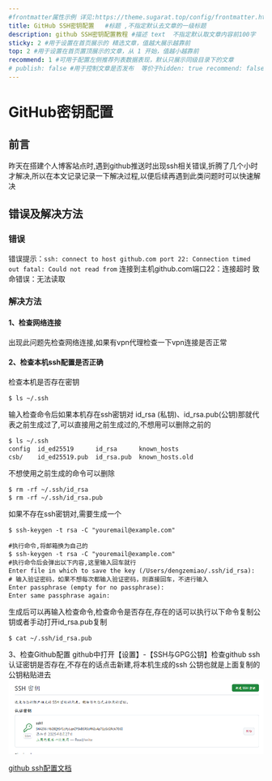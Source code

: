 ```yaml
---
#frontmatter属性示例 详见:https://theme.sugarat.top/config/frontmatter.html
title: GitHub SSH密钥配置   #标题 ,不指定默认去文章的一级标题
description: github SSH密钥配置教程 #描述 text  不指定默认取文章内容前100字
sticky: 2 #用于设置在首页展示的 精选文章，值越大展示越靠前
top: 2 #用于设置在首页置顶展示的文章，从 1 开始，值越小越靠前
recommend: 1 #可用于配置左侧推荐列表数据表现，默认只展示同级目录下的文章
# publish: false #用于控制文章是否发布  等价于hidden: true recommend: false
---
```



# GitHub密钥配置

## 前言
昨天在搭建个人博客站点时,遇到github推送时出现ssh相关错误,折腾了几个小时才解决,所以在本文记录记录一下解决过程,以便后续再遇到此类问题时可以快速解决

## 错误及解决方法
### 错误
错误提示：`ssh: connect to host github.com port 22: Connection timed out fatal: Could not read from`  连接到主机github.com端口22：连接超时 致命错误：无法读取

### 解决方法
#### 1、检查网络连接
出现此问题先检查网络连接,如果有vpn代理检查一下vpn连接是否正常
#### 2、检查本机ssh配置是否正确
检查本机是否存在密钥

```shell
$ ls ~/.ssh
```

输入检查命令后如果本机存在ssh密钥对 id_rsa (私钥)、id_rsa.pub(公钥)那就代表之前生成过了,可以直接用之前生成过的,不想用可以删除之前的

```shell
$ ls ~/.ssh 
config  id_ed25519      id_rsa      known_hosts
csb/    id_ed25519.pub  id_rsa.pub  known_hosts.old
```

不想使用之前生成的命令可以删除

```shell
$ rm -rf ~/.ssh/id_rsa
$ rm -rf ~/.ssh/id_rsa.pub
```

如果不存在ssh密钥对,需要生成一个

```shell
$ ssh-keygen -t rsa -C "youremail@example.com"
```

```shell
#执行命令,将邮箱换为自己的
$ ssh-keygen -t rsa -C "youremail@example.com"
#执行命令后会弹出以下内容,这里输入回车就行
Enter file in which to save the key (/Users/dengzemiao/.ssh/id_rsa): 
# 输入验证密码，如果不想每次都输入验证密码，则直接回车，不进行输入
Enter passphrase (empty for no passphrase):
Enter same passphrase again:
```

生成后可以再输入检查命令,检查命令是否存在,存在的话可以执行以下命令复制公钥或者手动打开id_rsa.pub复制
```shell
$ cat ~/.ssh/id_rsa.pub
```

3、检查Github配置
github中打开【设置】-【SSH与GPG公钥】检查github ssh认证密钥是否存在,不存在的话点击新建,将本机生成的ssh 公钥也就是上面复制的公钥粘贴进去
![github ssh配置](./image/ssh.png)

[github ssh配置文档](https://docs.github.com/en/authentication/connecting-to-github-with-ssh/generating-a-new-ssh-key-and-adding-it-to-the-ssh-agent)





